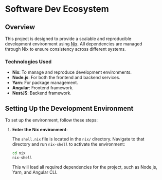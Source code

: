 # Software Dev Ecosystem

## Overview

This project is designed to provide a scalable and reproducible development environment using [Nix](https://nixos.org/). All dependencies are managed through Nix to ensure consistency across different systems.

### Technologies Used
- **Nix**: To manage and reproduce development environments.
- **Node.js**: For both the frontend and backend services.
- **Yarn**: For package management.
- **Angular**: Frontend framework.
- **NestJS**: Backend framework.

## Setting Up the Development Environment

To set up the environment, follow these steps:

1. **Enter the Nix environment**:

   The `shell.nix` file is located in the `nix/` directory. Navigate to that directory and run `nix-shell` to activate the environment:

   ```bash
   cd nix
   nix-shell
   ```

   This will load all required dependencies for the project, such as Node.js, Yarn, and Angular CLI.

